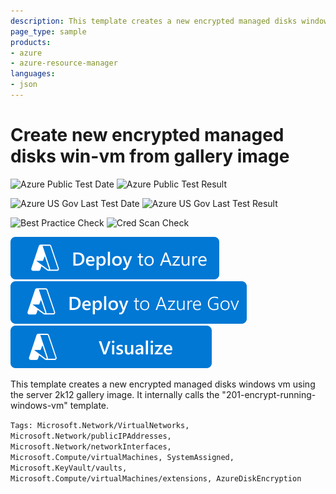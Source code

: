 ```yaml
---
description: This template creates a new encrypted managed disks windows vm using the server 2k12 gallery image.
page_type: sample
products:
- azure
- azure-resource-manager
languages:
- json
---
```

# Create new encrypted managed disks win-vm from gallery image

![Azure Public Test Date](https://azurequickstartsservice.blob.core.windows.net/badges/quickstarts/microsoft.compute/encrypt-create-new-vm-gallery-image-managed-disks/PublicLastTestDate.svg)
![Azure Public Test Result](https://azurequickstartsservice.blob.core.windows.net/badges/quickstarts/microsoft.compute/encrypt-create-new-vm-gallery-image-managed-disks/PublicDeployment.svg)

![Azure US Gov Last Test Date](https://azurequickstartsservice.blob.core.windows.net/badges/quickstarts/microsoft.compute/encrypt-create-new-vm-gallery-image-managed-disks/FairfaxLastTestDate.svg)
![Azure US Gov Last Test Result](https://azurequickstartsservice.blob.core.windows.net/badges/quickstarts/microsoft.compute/encrypt-create-new-vm-gallery-image-managed-disks/FairfaxDeployment.svg)

![Best Practice Check](https://azurequickstartsservice.blob.core.windows.net/badges/quickstarts/microsoft.compute/encrypt-create-new-vm-gallery-image-managed-disks/BestPracticeResult.svg)
![Cred Scan Check](https://azurequickstartsservice.blob.core.windows.net/badges/quickstarts/microsoft.compute/encrypt-create-new-vm-gallery-image-managed-disks/CredScanResult.svg)

[![Deploy To Azure](https://raw.githubusercontent.com/Azure/azure-quickstart-templates/master/1-CONTRIBUTION-GUIDE/images/deploytoazure.svg?sanitize=true)](https://portal.azure.com/#create/Microsoft.Template/uri/https%3A%2F%2Fraw.githubusercontent.com%2FAzure%2Fazure-quickstart-templates%2Fmaster%2Fquickstarts%2Fmicrosoft.compute%2Fencrypt-create-new-vm-gallery-image-managed-disks%2Fazuredeploy.json)  [![Deploy To Azure US Gov](https://raw.githubusercontent.com/Azure/azure-quickstart-templates/master/1-CONTRIBUTION-GUIDE/images/deploytoazuregov.svg?sanitize=true)](https://portal.azure.us/#create/Microsoft.Template/uri/https%3A%2F%2Fraw.githubusercontent.com%2FAzure%2Fazure-quickstart-templates%2Fmaster%2Fquickstarts%2Fmicrosoft.compute%2Fencrypt-create-new-vm-gallery-image-managed-disks%2Fazuredeploy.json)  [![Visualize](https://raw.githubusercontent.com/Azure/azure-quickstart-templates/master/1-CONTRIBUTION-GUIDE/images/visualizebutton.svg?sanitize=true)](http://armviz.io/#/?load=https%3A%2F%2Fraw.githubusercontent.com%2FAzure%2Fazure-quickstart-templates%2Fmaster%2Fquickstarts%2Fmicrosoft.compute%2Fencrypt-create-new-vm-gallery-image-managed-disks%2Fazuredeploy.json)

This template creates a new encrypted managed disks windows vm using the server 2k12 gallery image. It internally calls the "201-encrypt-running-windows-vm" template.

`Tags: Microsoft.Network/VirtualNetworks, Microsoft.Network/publicIPAddresses, Microsoft.Network/networkInterfaces, Microsoft.Compute/virtualMachines, SystemAssigned, Microsoft.KeyVault/vaults, Microsoft.Compute/virtualMachines/extensions, AzureDiskEncryption`
